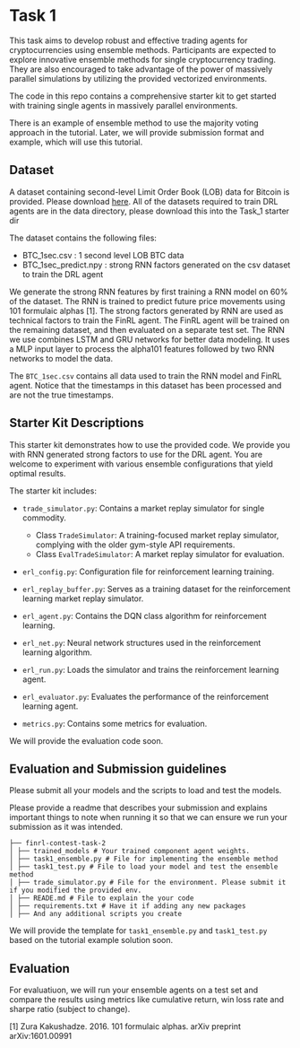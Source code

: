 # Task 1
This task aims to develop robust and effective trading agents for cryptocurrencies using ensemble methods. Participants are expected to explore innovative ensemble methods for single cryptocurrency trading. They are also encouraged to take advantage of the power of massively parallel simulations by utilizing the provided vectorized environments.

The code in this repo contains a comprehensive starter kit to get started with training single agents in massively parallel environments.

There is an example of ensemble method to use the majority voting approach in the tutorial. Later, we will provide submission format and example, which will use this tutorial.

## Dataset
A dataset containing second-level Limit Order Book (LOB) data for Bitcoin is provided. Please download [here](https://drive.google.com/drive/folders/1Okd8fyB7n93N1Z5HEnlpb-q8x5FfSF1Z?usp=sharing). All of the datasets required to train DRL agents are in the data directory, please download this into the Task_1 starter dir 

The dataset contains the following files: 
- BTC_1sec.csv : 1 second level LOB BTC data
- BTC_1sec_predict.npy : strong RNN factors generated on the csv dataset to train the DRL agent

We generate the strong RNN features by first training a RNN model on 60% of the dataset. The RNN is trained to predict future price movements using 101 formulaic alphas [1]. The strong factors generated by RNN are used as technical factors to train the FinRL agent. The FinRL agent will be trained on the remaining dataset, and then evaluated on a separate test set. The RNN we use combines LSTM and GRU networks for better data modeling. It uses a MLP input layer to process the alpha101 features followed by two RNN networks to model the data.

The `BTC_1sec.csv` contains all data used to train the RNN model and FinRL agent. Notice that the timestamps in this dataset has been processed and are not the true timestamps. 

## Starter Kit Descriptions

This starter kit demonstrates how to use the provided code. We provide you with RNN generated strong factors to use for the DRL agent. You are welcome to experiment with various ensemble configurations that yield optimal results. 

The starter kit includes:
- `trade_simulator.py`: Contains a market replay simulator for single commodity.
  - Class `TradeSimulator`: A training-focused market replay simulator, complying with the older gym-style API requirements.
  - Class `EvalTradeSimulator`: A market replay simulator for evaluation.

- `erl_config.py`: Configuration file for reinforcement learning training.

- `erl_replay_buffer.py`: Serves as a training dataset for the reinforcement learning market replay simulator.

- `erl_agent.py`: Contains the DQN class algorithm for reinforcement learning.

- `erl_net.py`: Neural network structures used in the reinforcement learning algorithm.

- `erl_run.py`: Loads the simulator and trains the reinforcement learning agent.

- `erl_evaluator.py`: Evaluates the performance of the reinforcement learning agent.

- `metrics.py`: Contains some metrics for evaluation.

We will provide the evaluation code soon. 

## Evaluation and Submission guidelines
Please submit all your models and the scripts to load and test the models.

Please provide a readme that describes your submission and explains important things to note when running it so that we can ensure we run your submission as it was intended.

```
├── finrl-contest-task-2 
│ ├── trained_models # Your trained component agent weights.
│ ├── task1_ensemble.py # File for implementing the ensemble method 
│ ├── task1_test.py # File to load your model and test the ensemble method
│ ├── trade_simulator.py # File for the environment. Please submit it if you modified the provided env.
│ ├── READE.md # File to explain the your code
│ ├── requirements.txt # Have it if adding any new packages
│ ├── And any additional scripts you create
```
We will provide the template for `task1_ensemble.py` and `task1_test.py` based on the tutorial example solution soon.


## Evaluation
For evaluatiuon, we will run your ensemble agents on a test set and compare the results using metrics like cumulative return, win loss rate and sharpe ratio (subject to change). 


[1] Zura Kakushadze. 2016. 101 formulaic alphas. arXiv preprint arXiv:1601.00991
